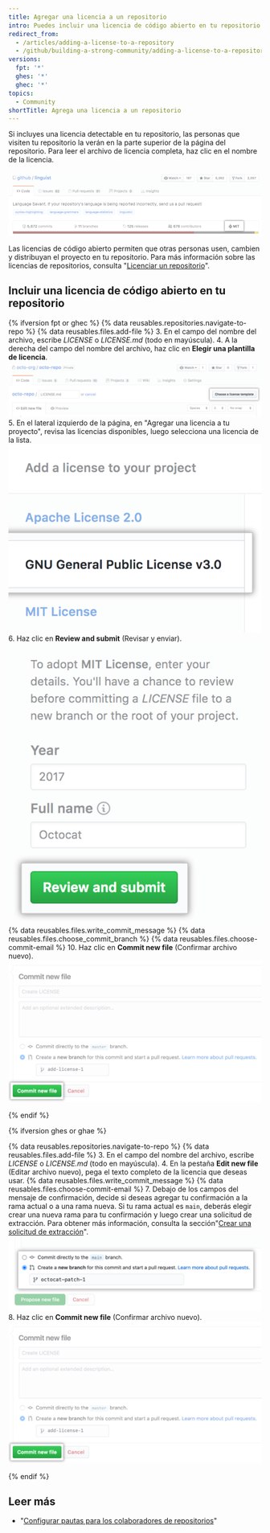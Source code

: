 ```yaml
---
title: Agregar una licencia a un repositorio
intro: Puedes incluir una licencia de código abierto en tu repositorio para que simplifique la contribución de otras personas.
redirect_from:
  - /articles/adding-a-license-to-a-repository
  - /github/building-a-strong-community/adding-a-license-to-a-repository
versions:
  fpt: '*'
  ghes: '*'
  ghec: '*'
topics:
  - Community
shortTitle: Agrega una licencia a un repositorio
---
```


Si incluyes una licencia detectable en tu repositorio, las personas que visiten tu repositorio la verán en la parte superior de la página del repositorio. Para leer el archivo de licencia completa, haz clic en el nombre de la licencia.

![Un encabezado de repositorio con una licencia MIT](/assets/images/help/repository/repo-license-indicator.png)

Las licencias de código abierto permiten que otras personas usen, cambien y distribuyan el proyecto en tu repositorio. Para más información sobre las licencias de repositorios, consulta "[Licenciar un repositorio](/articles/licensing-a-repository)".

## Incluir una licencia de código abierto en tu repositorio

<!--Dotcom version uses the license tool-->
{% ifversion fpt or ghec %}
{% data reusables.repositories.navigate-to-repo %}
{% data reusables.files.add-file %}
3. En el campo del nombre del archivo, escribe *LICENSE* o *LICENSE.md* (todo en mayúscula).
4. A la derecha del campo del nombre del archivo, haz clic en **Elegir una plantilla de licencia**. ![Elige un botón para la plantilla de licencia](/assets/images/help/repository/license-tool.png)
5. En el lateral izquierdo de la página, en "Agregar una licencia a tu proyecto", revisa las licencias disponibles, luego selecciona una licencia de la lista. ![Lista de licencias disponibles](/assets/images/help/repository/license-tool-picker.png)
6. Haz clic en **Review and submit** (Revisar y enviar). ![Botón Review and submit (Revisar y enviar)](/assets/images/help/repository/license-review-tool.png)
{% data reusables.files.write_commit_message %}
{% data reusables.files.choose_commit_branch %}
{% data reusables.files.choose-commit-email %}
10. Haz clic en **Commit new file** (Confirmar archivo nuevo). ![Confirmar licencia a la rama](/assets/images/help/repository/license-submit-tool.png)

{% endif %}

<!--GHE version just adds a file named LICENSE or LICENSE.md-->
{% ifversion ghes or ghae %}

{% data reusables.repositories.navigate-to-repo %}
{% data reusables.files.add-file %}
3. En el campo del nombre del archivo, escribe *LICENSE* o *LICENSE.md* (todo en mayúscula).
4. En la pestaña **Edit new file** (Editar archivo nuevo), pega el texto completo de la licencia que deseas usar.
{% data reusables.files.write_commit_message %}
{% data reusables.files.choose-commit-email %}
7. Debajo de los campos del mensaje de confirmación, decide si deseas agregar tu confirmación a la rama actual o a una rama nueva. Si tu rama actual es `main`, deberás elegir crear una nueva rama para tu confirmación y luego crear una solicitud de extracción. Para obtener más información, consulta la sección"[Crear una solicitud de extracción](/github/collaborating-with-issues-and-pull-requests/creating-a-pull-request)". ![Confirmar opciones de rama](/assets/images/help/repository/choose-commit-branch.png)
8. Haz clic en **Commit new file** (Confirmar archivo nuevo). ![Confirmar licencia a la rama](/assets/images/help/repository/license-submit-tool.png)

{% endif %}

## Leer más

- "[Configurar pautas para los colaboradores de repositorios](/articles/setting-guidelines-for-repository-contributors)"
